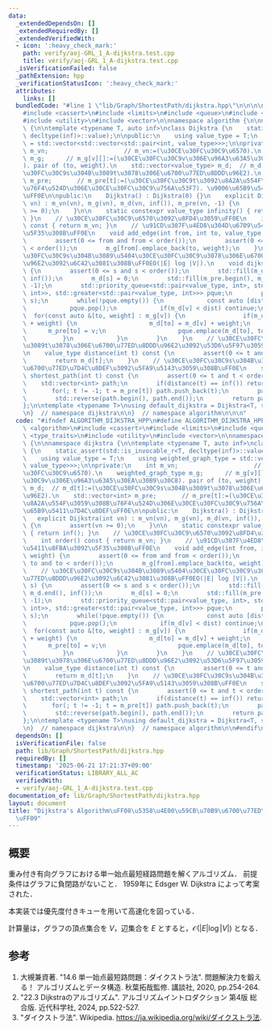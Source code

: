 ```yaml
---
data:
  _extendedDependsOn: []
  _extendedRequiredBy: []
  _extendedVerifiedWith:
  - icon: ':heavy_check_mark:'
    path: verify/aoj-GRL_1_A-dijkstra.test.cpp
    title: verify/aoj-GRL_1_A-dijkstra.test.cpp
  _isVerificationFailed: false
  _pathExtension: hpp
  _verificationStatusIcon: ':heavy_check_mark:'
  attributes:
    links: []
  bundledCode: "#line 1 \"lib/Graph/ShortestPath/dijkstra.hpp\"\n\n\n\n#include <algorithm>\n\
    #include <cassert>\n#include <limits>\n#include <queue>\n#include <type_traits>\n\
    #include <utility>\n#include <vector>\n\nnamespace algorithm {\n\nnamespace dijkstra\
    \ {\n\ntemplate <typename T, auto inf>\nclass Dijkstra {\n    static_assert(std::is_invocable_r<T,\
    \ decltype(inf)>::value);\n\npublic:\n    using value_type = T;\n    using weighted_graph_type\
    \ = std::vector<std::vector<std::pair<int, value_type>>>;\n\nprivate:\n    int\
    \ m_vn;                     // m_vn:=(\u30CE\u30FC\u30C9\u6570).\n    weighted_graph_type\
    \ m_g;      // m_g[v][]:=(\u30CE\u30FC\u30C9v\u306E\u96A3\u63A5\u30EA\u30B9\u30C8\
    ). pair of (to, weight).\n    std::vector<value_type> m_d;  // m_d[t]:=(\u30CE\
    \u30FC\u30C9s\u304B\u3089t\u3078\u306E\u6700\u77ED\u8DDD\u96E2).\n    std::vector<int>\
    \ m_pre;       // m_pre[t]:=(\u30CE\u30FC\u30C9t\u3092\u8A2A\u554F\u3059\u308B\
    \u76F4\u524D\u306E\u30CE\u30FC\u30C9\u756A\u53F7). \u9006\u65B9\u5411\u7D4C\u8DEF\
    \uFF0E\n\npublic:\n    Dijkstra() : Dijkstra(0) {}\n    explicit Dijkstra(int\
    \ vn) : m_vn(vn), m_g(vn), m_d(vn, inf()), m_pre(vn, -1) {\n        assert(vn\
    \ >= 0);\n    }\n\n    static constexpr value_type infinity() { return inf();\
    \ }\n    // \u30CE\u30FC\u30C9\u6570\u3092\u8FD4\u3059\uFF0E\n    int order()\
    \ const { return m_vn; }\n    // \u91CD\u307F\u4ED8\u304D\u6709\u5411\u8FBA\u3092\
    \u5F35\u308B\uFF0E\n    void add_edge(int from, int to, value_type weight) {\n\
    \        assert(0 <= from and from < order());\n        assert(0 <= to and to\
    \ < order());\n        m_g[from].emplace_back(to, weight);\n    }\n    // \u30CE\
    \u30FC\u30C9s\u304B\u3089\u5404\u30CE\u30FC\u30C9\u3078\u306E\u6700\u77ED\u8DDD\
    \u96E2\u3092\u6C42\u3081\u308B\uFF0EO(|E| log |V|).\n    void dijkstra(int s)\
    \ {\n        assert(0 <= s and s < order());\n        std::fill(m_d.begin(), m_d.end(),\
    \ inf());\n        m_d[s] = 0;\n        std::fill(m_pre.begin(), m_pre.end(),\
    \ -1);\n        std::priority_queue<std::pair<value_type, int>, std::vector<std::pair<value_type,\
    \ int>>, std::greater<std::pair<value_type, int>>> pque;\n        pque.emplace(0,\
    \ s);\n        while(!pque.empty()) {\n            const auto [dist, v] = pque.top();\n\
    \            pque.pop();\n            if(m_d[v] < dist) continue;\n          \
    \  for(const auto &[to, weight] : m_g[v]) {\n                if(m_d[to] > m_d[v]\
    \ + weight) {\n                    m_d[to] = m_d[v] + weight;\n              \
    \      m_pre[to] = v;\n                    pque.emplace(m_d[to], to);\n      \
    \          }\n            }\n        }\n    }\n    // \u30CE\u30FC\u30C9s\u304B\
    \u3089t\u3078\u306E\u6700\u77ED\u8DDD\u96E2\u3092\u53D6\u5F97\u3059\u308B\uFF0E\
    \n    value_type distance(int t) const {\n        assert(0 <= t and t < order());\n\
    \        return m_d[t];\n    }\n    // \u30CE\u30FC\u30C9s\u304B\u3089t\u3078\u306E\
    \u6700\u77ED\u7D4C\u8DEF\u3092\u5FA9\u5143\u3059\u308B\uFF0E\n    std::vector<int>\
    \ shortest_path(int t) const {\n        assert(0 <= t and t < order());\n    \
    \    std::vector<int> path;\n        if(distance(t) == inf()) return path;\n \
    \       for(; t != -1; t = m_pre[t]) path.push_back(t);\n        path.shrink_to_fit();\n\
    \        std::reverse(path.begin(), path.end());\n        return path;\n    }\n\
    };\n\ntemplate <typename T>\nusing default_dijkstra = Dijkstra<T, std::numeric_limits<T>::max>;\n\
    \n}  // namespace dijkstra\n\n}  // namespace algorithm\n\n\n"
  code: "#ifndef ALGORITHM_DIJKSTRA_HPP\n#define ALGORITHM_DIJKSTRA_HPP 1\n\n#include\
    \ <algorithm>\n#include <cassert>\n#include <limits>\n#include <queue>\n#include\
    \ <type_traits>\n#include <utility>\n#include <vector>\n\nnamespace algorithm\
    \ {\n\nnamespace dijkstra {\n\ntemplate <typename T, auto inf>\nclass Dijkstra\
    \ {\n    static_assert(std::is_invocable_r<T, decltype(inf)>::value);\n\npublic:\n\
    \    using value_type = T;\n    using weighted_graph_type = std::vector<std::vector<std::pair<int,\
    \ value_type>>>;\n\nprivate:\n    int m_vn;                     // m_vn:=(\u30CE\
    \u30FC\u30C9\u6570).\n    weighted_graph_type m_g;      // m_g[v][]:=(\u30CE\u30FC\
    \u30C9v\u306E\u96A3\u63A5\u30EA\u30B9\u30C8). pair of (to, weight).\n    std::vector<value_type>\
    \ m_d;  // m_d[t]:=(\u30CE\u30FC\u30C9s\u304B\u3089t\u3078\u306E\u6700\u77ED\u8DDD\
    \u96E2).\n    std::vector<int> m_pre;       // m_pre[t]:=(\u30CE\u30FC\u30C9t\u3092\
    \u8A2A\u554F\u3059\u308B\u76F4\u524D\u306E\u30CE\u30FC\u30C9\u756A\u53F7). \u9006\
    \u65B9\u5411\u7D4C\u8DEF\uFF0E\n\npublic:\n    Dijkstra() : Dijkstra(0) {}\n \
    \   explicit Dijkstra(int vn) : m_vn(vn), m_g(vn), m_d(vn, inf()), m_pre(vn, -1)\
    \ {\n        assert(vn >= 0);\n    }\n\n    static constexpr value_type infinity()\
    \ { return inf(); }\n    // \u30CE\u30FC\u30C9\u6570\u3092\u8FD4\u3059\uFF0E\n\
    \    int order() const { return m_vn; }\n    // \u91CD\u307F\u4ED8\u304D\u6709\
    \u5411\u8FBA\u3092\u5F35\u308B\uFF0E\n    void add_edge(int from, int to, value_type\
    \ weight) {\n        assert(0 <= from and from < order());\n        assert(0 <=\
    \ to and to < order());\n        m_g[from].emplace_back(to, weight);\n    }\n\
    \    // \u30CE\u30FC\u30C9s\u304B\u3089\u5404\u30CE\u30FC\u30C9\u3078\u306E\u6700\
    \u77ED\u8DDD\u96E2\u3092\u6C42\u3081\u308B\uFF0EO(|E| log |V|).\n    void dijkstra(int\
    \ s) {\n        assert(0 <= s and s < order());\n        std::fill(m_d.begin(),\
    \ m_d.end(), inf());\n        m_d[s] = 0;\n        std::fill(m_pre.begin(), m_pre.end(),\
    \ -1);\n        std::priority_queue<std::pair<value_type, int>, std::vector<std::pair<value_type,\
    \ int>>, std::greater<std::pair<value_type, int>>> pque;\n        pque.emplace(0,\
    \ s);\n        while(!pque.empty()) {\n            const auto [dist, v] = pque.top();\n\
    \            pque.pop();\n            if(m_d[v] < dist) continue;\n          \
    \  for(const auto &[to, weight] : m_g[v]) {\n                if(m_d[to] > m_d[v]\
    \ + weight) {\n                    m_d[to] = m_d[v] + weight;\n              \
    \      m_pre[to] = v;\n                    pque.emplace(m_d[to], to);\n      \
    \          }\n            }\n        }\n    }\n    // \u30CE\u30FC\u30C9s\u304B\
    \u3089t\u3078\u306E\u6700\u77ED\u8DDD\u96E2\u3092\u53D6\u5F97\u3059\u308B\uFF0E\
    \n    value_type distance(int t) const {\n        assert(0 <= t and t < order());\n\
    \        return m_d[t];\n    }\n    // \u30CE\u30FC\u30C9s\u304B\u3089t\u3078\u306E\
    \u6700\u77ED\u7D4C\u8DEF\u3092\u5FA9\u5143\u3059\u308B\uFF0E\n    std::vector<int>\
    \ shortest_path(int t) const {\n        assert(0 <= t and t < order());\n    \
    \    std::vector<int> path;\n        if(distance(t) == inf()) return path;\n \
    \       for(; t != -1; t = m_pre[t]) path.push_back(t);\n        path.shrink_to_fit();\n\
    \        std::reverse(path.begin(), path.end());\n        return path;\n    }\n\
    };\n\ntemplate <typename T>\nusing default_dijkstra = Dijkstra<T, std::numeric_limits<T>::max>;\n\
    \n}  // namespace dijkstra\n\n}  // namespace algorithm\n\n#endif\n"
  dependsOn: []
  isVerificationFile: false
  path: lib/Graph/ShortestPath/dijkstra.hpp
  requiredBy: []
  timestamp: '2025-06-21 17:21:37+09:00'
  verificationStatus: LIBRARY_ALL_AC
  verifiedWith:
  - verify/aoj-GRL_1_A-dijkstra.test.cpp
documentation_of: lib/Graph/ShortestPath/dijkstra.hpp
layout: document
title: "Dijkstra's Algorithm\uFF08\u5358\u4E00\u59CB\u70B9\u6700\u77ED\u7D4C\u8DEF\
  \uFF09"
---
```



## 概要

重み付き有向グラフにおける単一始点最短経路問題を解くアルゴリズム．
前提条件はグラフに負閉路がないこと．
1959年に Edsger W. Dijkstra によって考案された．

本実装では優先度付きキューを用いて高速化を図っている．

計算量は，グラフの頂点集合を $V$，辺集合を $E$ とすると，$\mathcal{O}(\lvert E \rvert \log \lvert V \rvert)$ となる．


## 参考

1. 大槻兼資著. "14.6 単一始点最短路問題：ダイクストラ法". 問題解決力を鍛える！ アルゴリズムとデータ構造. 秋葉拓哉監修. 講談社, 2020, pp.254-264.
1. "22.3 Dijkstraのアルゴリズム". アルゴリズムイントロダクション 第4版 総合版. 近代科学社, 2024, pp.522-527.
1. "ダイクストラ法". Wikipedia. <https://ja.wikipedia.org/wiki/ダイクストラ法>.
